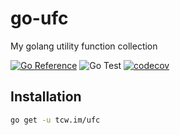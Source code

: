 # go-ufc

My golang utility function collection

[![Go Reference](https://pkg.go.dev/badge/tcw.im/ufc.svg)](https://pkg.go.dev/tcw.im/ufc)
![Go Test](https://github.com/staugur/go-ufc/workflows/Go%20Test/badge.svg)
[![codecov](https://codecov.io/gh/staugur/go-ufc/branch/master/graph/badge.svg?token=HB6UDVKDTX)](https://codecov.io/gh/staugur/go-ufc)

## Installation

```bash
go get -u tcw.im/ufc
```
